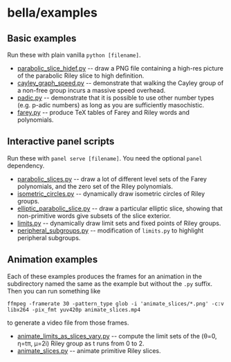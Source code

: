 # bella/examples

## Basic examples
Run these with plain vanilla `python [filename]`.
 - [parabolic_slice_hidef.py](parabolic_slice_hidef.py) -- draw a PNG file containing a high-res picture of the parabolic Riley slice to high definition.
 - [cayley_graph_speed.py](cayley_graph_speed.py) -- demonstrate that walking the Cayley group of a non-free group incurs a massive speed overhead.
 - [padic.py](padic.py) -- demonstrate that it is possible to use other number types (e.g. p-adic numbers) as long as you are sufficiently masochistic.
 - [farey.py](farey.py) -- produce TeX tables of Farey and Riley words and polynomials.

## Interactive panel scripts
Run these with `panel serve [filename]`. You need the optional `panel` dependency.
 - [parabolic_slices.py](parabolic_slices.py) -- draw a lot of different level sets of the Farey polynomials, and the zero set of the Riley polynomials.
 - [isometric_circles.py](isometric_circles.py) -- dynamically draw isometric circles of Riley groups.
 - [elliptic_parabolic_slice.py](elliptic_parabolic_slice.py) -- draw a particular elliptic slice, showing that non-primitive words give subsets of the slice exterior.
 - [limits.py](limits.py) -- dynamically draw limit sets and fixed points of Riley groups.
 - [peripheral_subgroups.py](peripheral_subgroups.py) -- modification of `limits.py` to highlight peripheral subgroups.

## Animation examples
Each of these examples produces the frames for an animation in the subdirectory named the same as the example but without the `.py` suffix. Then
you can run something like

    ffmpeg -framerate 30 -pattern_type glob -i 'animate_slices/*.png' -c:v libx264 -pix_fmt yuv420p animate_slices.mp4

to generate a video file from those frames.

 - [animate_limits_as_slices_vary.py](animate_limits_as_slices_vary.py) -- compute the limit sets of the (θ=0, η=tπ, μ=2i) Riley group as t runs from 0 to 2.
 - [animate_slices.py](animate_slices.py) -- animate primitive Riley slices.
